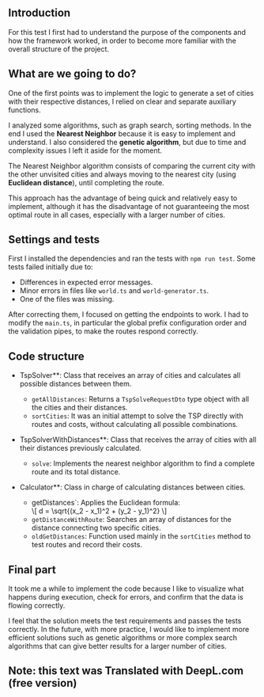 ## Introduction

For this test I first had to understand the purpose of the components and how the framework worked, in order to become more familiar with the overall structure of the project.

## What are we going to do?

One of the first points was to implement the logic to generate a set of cities with their respective distances, I relied on clear and separate auxiliary functions.

I analyzed some algorithms, such as graph search, sorting methods. In the end I used the **Nearest Neighbor** because it is easy to implement and understand. I also considered the **genetic algorithm**, but due to time and complexity issues I left it aside for the moment.

The Nearest Neighbor algorithm consists of comparing the current city with the other unvisited cities and always moving to the nearest city (using **Euclidean distance**), until completing the route.

This approach has the advantage of being quick and relatively easy to implement, although it has the disadvantage of not guaranteeing the most optimal route in all cases, especially with a larger number of cities.

## Settings and tests

First I installed the dependencies and ran the tests with `npm run test`. Some tests failed initially due to:

- Differences in expected error messages.
- Minor errors in files like `world.ts` and `world-generator.ts`.
- One of the files was missing.

After correcting them, I focused on getting the endpoints to work. I had to modify the `main.ts`, in particular the global prefix configuration order and the validation pipes, to make the routes respond correctly.

## Code structure

- TspSolver**: Class that receives an array of cities and calculates all possible distances between them.
  - `getAllDistances`: Returns a `TspSolveRequestDto` type object with all the cities and their distances.
  - `sortCities`: It was an initial attempt to solve the TSP directly with routes and costs, without calculating all possible combinations.

- TspSolverWithDistances**: Class that receives the array of cities with all their distances previously calculated.
  - `solve`: Implements the nearest neighbor algorithm to find a complete route and its total distance.

- Calculator**: Class in charge of calculating distances between cities.
  - getDistances`: Applies the Euclidean formula:  
    \\[
    d = \sqrt{(x_2 - x_1)^2 + (y_2 - y_1)^2}
    \\]
  - `getDistanceWithRoute`: Searches an array of distances for the distance connecting two specific cities.
  - `oldGetDistances`: Function used mainly in the `sortCities` method to test routes and record their costs.

## Final part

It took me a while to implement the code because I like to visualize what happens during execution, check for errors, and confirm that the data is flowing correctly.

I feel that the solution meets the test requirements and passes the tests correctly. In the future, with more practice, I would like to implement more efficient solutions such as genetic algorithms or more complex search algorithms that can give better results for a larger number of cities.

## Note: this text was Translated with DeepL.com (free version)